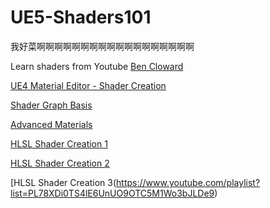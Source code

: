 # UE5-Shaders101

我好菜啊啊啊啊啊啊啊啊啊啊啊啊啊啊啊啊啊啊

Learn shaders from Youtube [Ben Cloward](https://www.youtube.com/@BenCloward)

[UE4 Material Editor - Shader Creation](https://www.youtube.com/playlist?list=PL78XDi0TS4lFlOVKsNC6LR4sCQhetKJqs)

[Shader Graph Basis](https://www.youtube.com/playlist?list=PL78XDi0TS4lEBWa2Hpzg2SRC5njCcKydl)

[Advanced Materials](https://www.youtube.com/playlist?list=PL78XDi0TS4lGqHdLQGR2GHne85i9PebbN)

[HLSL Shader Creation 1](https://www.youtube.com/playlist?list=PL78XDi0TS4lEDHfahG4ddRwZ3AUrOIYcq)

[HLSL Shader Creation 2](https://www.youtube.com/playlist?list=PL78XDi0TS4lE772rZflLkFe-WdhYEV4WE)

[HLSL Shader Creation 3(https://www.youtube.com/playlist?list=PL78XDi0TS4lE6UnUO9OTC5M1Wo3bJLDe9)


